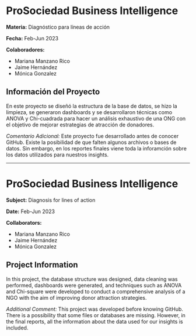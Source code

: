 # ProSociedad Business Intelligence

**Materia:**
Diagnóstico para líneas de acción

**Fecha:**
Feb-Jun 2023

**Colaboradores:**
* Mariana Manzano Rico
* Jaime Hernández
* Mónica Gonzalez

## Información del Proyecto
En este proyecto se diseñó la estructura de la base de datos, se hizo la limpieza, se generaron dashboards y se desarrollaron técnicas como ANOVA y Chi-cuadrada para hacer un análisis exhaustivo de una ONG con el objetivo de mejorar estrategias de atracción de donadores.

*Comentario Adicional:* Este proyecto fue desarrollado antes de conocer GitHub. Existe la posibilidad de que falten algunos archivos o bases de datos. Sin embargo, en los reportes finales viene toda la inforamción sobre los datos utilizados para nuestros insights. 

_______________________________________________________________________________________________________________________________________________________
# ProSociedad Business Intelligence

**Subject:**
Diagnosis for lines of action

**Date:**
Feb-Jun 2023

**Collaborators:**
* Mariana Manzano Rico
* Jaime Hernández
* Mónica Gonzalez

## Project Information
In this project, the database structure was designed, data cleaning was performed, dashboards were generated, and techniques such as ANOVA and Chi-square were developed to conduct a comprehensive analysis of a NGO with the aim of improving donor attraction strategies.

*Additional Comment:* This project was developed before knowing GitHub. There is a possibility that some files or databases are missing. However, in the final reports, all the information about the data used for our insights is included.